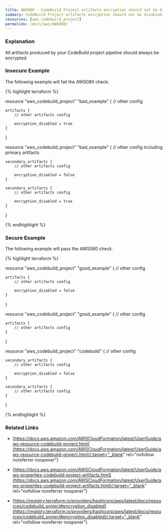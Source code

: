 ```yaml
---
title: AWS080 - CodeBuild Project artifacts encryption should not be disabled
summary: CodeBuild Project artifacts encryption should not be disabled 
resources: [aws_codebuild_project] 
permalink: /docs/aws/AWS080/
---
```

### Explanation


All artifacts produced by your CodeBuild project pipeline should always be encrypted



### Insecure Example

The following example will fail the AWS080 check.

{% highlight terraform %}

resource "aws_codebuild_project" "bad_example" {
	// other config

	artifacts {
		// other artifacts config

		encryption_disabled = true
	}
}

resource "aws_codebuild_project" "bad_example" {
	// other config including primary artifacts

	secondary_artifacts {
		// other artifacts config
		
		encryption_disabled = false
	}

	secondary_artifacts {
		// other artifacts config

		encryption_disabled = true
	}
}

{% endhighlight %}



### Secure Example

The following example will pass the AWS080 check.

{% highlight terraform %}

resource "aws_codebuild_project" "good_example" {
	// other config

	artifacts {
		// other artifacts config

		encryption_disabled = false
	}
}

resource "aws_codebuild_project" "good_example" {
	// other config

	artifacts {
		// other artifacts config
	}
}

resource "aws_codebuild_project" "codebuild" {
	// other config

	secondary_artifacts {
		// other artifacts config

		encryption_disabled = false
	}

	secondary_artifacts {
		// other artifacts config
	}
}

{% endhighlight %}



### Related Links


- [https://docs.aws.amazon.com/AWSCloudFormation/latest/UserGuide/aws-resource-codebuild-project.html](https://docs.aws.amazon.com/AWSCloudFormation/latest/UserGuide/aws-resource-codebuild-project.html){:target="_blank" rel="nofollow noreferrer noopener"}

- [https://docs.aws.amazon.com/AWSCloudFormation/latest/UserGuide/aws-properties-codebuild-project-artifacts.html](https://docs.aws.amazon.com/AWSCloudFormation/latest/UserGuide/aws-properties-codebuild-project-artifacts.html){:target="_blank" rel="nofollow noreferrer noopener"}

- [https://registry.terraform.io/providers/hashicorp/aws/latest/docs/resources/codebuild_project#encryption_disabled](https://registry.terraform.io/providers/hashicorp/aws/latest/docs/resources/codebuild_project#encryption_disabled){:target="_blank" rel="nofollow noreferrer noopener"}


